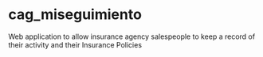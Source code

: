 # cag_miseguimiento
Web application to allow insurance agency salespeople to keep a record of their activity and their Insurance Policies
